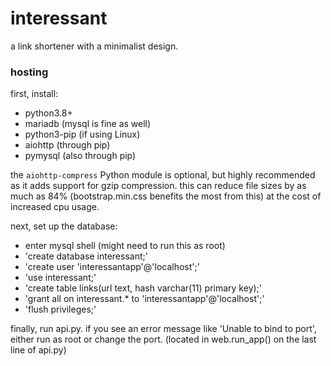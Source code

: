 # interessant

a link shortener with a minimalist design.

### hosting

first, install:
- python3.8+
- mariadb (mysql is fine as well)
- python3-pip (if using Linux)
- aiohttp (through pip)
- pymysql (also through pip)

the `aiohttp-compress` Python module is optional, but highly recommended as it adds support for gzip compression.
this can reduce file sizes by as much as 84% (bootstrap.min.css benefits the most from this) at the cost of increased cpu usage.

next, set up the database:
- enter mysql shell (might need to run this as root)
- 'create database interessant;'
- 'create user 'interessantapp'@'localhost';'
- 'use interessant;'
- 'create table links(url text, hash varchar(11) primary key);'
- 'grant all on interessant.* to 'interessantapp'@'localhost';'
- 'flush privileges;'

finally, run api.py.
if you see an error message like 'Unable to bind to port', either run as root or change the port. (located in web.run_app() on the last line of api.py) 
